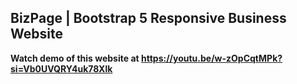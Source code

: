 ## BizPage | Bootstrap 5 Responsive Business Website
<b>Watch demo of this website at https://youtu.be/w-zOpCqtMPk?si=Vb0UVQRY4uk78Xlk</b>
